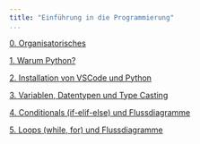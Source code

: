```yaml
---
title: "Einführung in die Programmierung"
...
```


[0. Organisatorisches](0-organisatorisches/)

[1. Warum Python?](1-python/)

[2. Installation von VSCode und Python](2-installation/)

[3. Variablen, Datentypen und Type Casting](3-variablen/)

[4. Conditionals (if-elif-else) und Flussdiagramme](4-conditionals/)

[5. Loops (while, for) und Flussdiagramme](5-loops/)